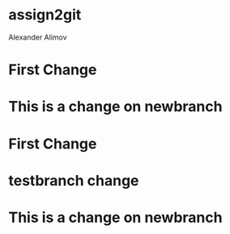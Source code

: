 # assign2git
Alexander Alimov

# First Change 
# This is a change on newbranch
# First Change
# testbranch change

# This is a change on newbranch

